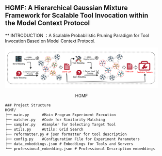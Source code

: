 ## HGMF: A Hierarchical Gaussian Mixture Framework for Scalable Tool Invocation within the Model Context Protocol

** INTRODUCTION ：A Scalable Probabilistic Pruning Paradigm for Tool Invocation Based on Model Context Protocol.

<div align="center">
  <img src="img/img1.png" alt="HGMF workflow">
  <p> HGMF</p>
</div>

```
### Project Structure
HGMF/
├── main.py      #Main Program Experiment Execution
├── matcher.py   #Code for Similarity Matching
├── sampler.py   #Sampler for Selecting Target Tool
├── utils.py     #Utils: Grid Search
├── reformatter.py # json formatter for tool description
├── config.py    #Configuration File for Experiment Parameters
├── data_embeddings.json # Embeddings for Tools and Servers
└── professional_embedding.json # Professional Description embeddings
```